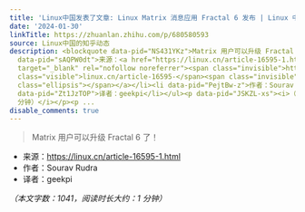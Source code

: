 ```yaml
---
title: 'Linux中国发表了文章: Linux Matrix 消息应用 Fractal 6 发布 | Linux 中国'
date: '2024-01-30'
linkTitle: https://zhuanlan.zhihu.com/p/680580593
source: Linux中国的知乎动态
description: <blockquote data-pid="NS431YKz">Matrix 用户可以升级 Fractal 6 了！</blockquote><ul><li
  data-pid="sAQPW0dt">来源：<a href="https://linux.cn/article-16595-1.html" class=" external"
  target="_blank" rel="nofollow noreferrer"><span class="invisible">https://</span><span
  class="visible">linux.cn/article-16595-</span><span class="invisible">1.html</span><span
  class="ellipsis"></span></a></li><li data-pid="PejtBw-z">作者：Sourav Rudra</li><li
  data-pid="Zt1JzTOP">译者：geekpi</li></ul><p data-pid="JSKZL-xs"><i>（本文字数：1041，阅读时长大约：1
  分钟）</i></p><p ...
disable_comments: true
---
```

<blockquote data-pid="NS431YKz">Matrix 用户可以升级 Fractal 6 了！</blockquote><ul><li data-pid="sAQPW0dt">来源：<a href="https://linux.cn/article-16595-1.html" class=" external" target="_blank" rel="nofollow noreferrer"><span class="invisible">https://</span><span class="visible">linux.cn/article-16595-</span><span class="invisible">1.html</span><span class="ellipsis"></span></a></li><li data-pid="PejtBw-z">作者：Sourav Rudra</li><li data-pid="Zt1JzTOP">译者：geekpi</li></ul><p data-pid="JSKZL-xs"><i>（本文字数：1041，阅读时长大约：1 分钟）</i></p><p ...